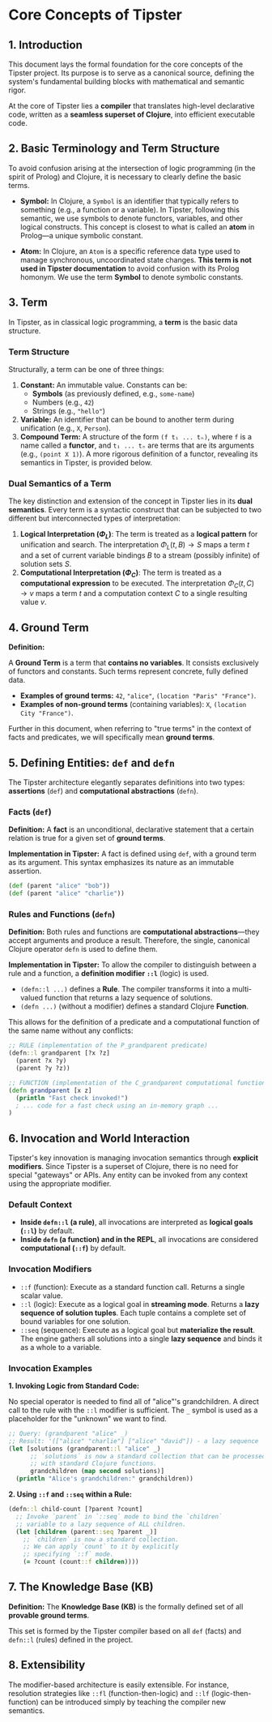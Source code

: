 # Core Concepts of Tipster

## 1. Introduction

This document lays the formal foundation for the core concepts of the Tipster project. Its purpose is to serve as a canonical source, defining the system's fundamental building blocks with mathematical and semantic rigor.

At the core of Tipster lies a **compiler** that translates high-level declarative code, written as a **seamless superset of Clojure**, into efficient executable code.

## 2. Basic Terminology and Term Structure

To avoid confusion arising at the intersection of logic programming (in the spirit of Prolog) and Clojure, it is necessary to clearly define the basic terms.

*   **Symbol:** In Clojure, a `Symbol` is an identifier that typically refers to something (e.g., a function or a variable). In Tipster, following this semantic, we use symbols to denote functors, variables, and other logical constructs. This concept is closest to what is called an **atom** in Prolog—a unique symbolic constant.

*   **Atom:** In Clojure, an `Atom` is a specific reference data type used to manage synchronous, uncoordinated state changes. **This term is not used in Tipster documentation** to avoid confusion with its Prolog homonym. We use the term **Symbol** to denote symbolic constants.

## 3. Term

In Tipster, as in classical logic programming, a **term** is the basic data structure.

### Term Structure

Structurally, a term can be one of three things:

1.  **Constant:** An immutable value. Constants can be:
    *   **Symbols** (as previously defined, e.g., `some-name`)
    *   Numbers (e.g., `42`)
    *   Strings (e.g., `"hello"`)
2.  **Variable:** An identifier that can be bound to another term during unification (e.g., `X`, `Person`).
3.  **Compound Term:** A structure of the form `(f t₁ ... tₙ)`, where `f` is a name called a **functor**, and `t₁ ... tₙ` are terms that are its arguments (e.g., `(point X 1)`). A more rigorous definition of a functor, revealing its semantics in Tipster, is provided below.

### Dual Semantics of a Term

The key distinction and extension of the concept in Tipster lies in its **dual semantics**. Every term is a syntactic construct that can be subjected to two different but interconnected types of interpretation:

1.  **Logical Interpretation ($Φ_L$)**: The term is treated as a **logical pattern** for unification and search. The interpretation $Φ_L(t, B) → S$ maps a term $t$ and a set of current variable bindings $B$ to a stream (possibly infinite) of solution sets $S$.
2.  **Computational Interpretation ($Φ_C$)**: The term is treated as a **computational expression** to be executed. The interpretation $Φ_C(t, C) → v$ maps a term $t$ and a computation context $C$ to a single resulting value $v$.

## 4. Ground Term

**Definition:**

A **Ground Term** is a term that **contains no variables**. It consists exclusively of functors and constants. Such terms represent concrete, fully defined data.

*   **Examples of ground terms:** `42`, `"alice"`, `(location "Paris" "France")`.
*   **Examples of non-ground terms** (containing variables): `X`, `(location City "France")`.

Further in this document, when referring to "true terms" in the context of facts and predicates, we will specifically mean **ground terms**.

## 5. Defining Entities: `def` and `defn`

The Tipster architecture elegantly separates definitions into two types: **assertions** (`def`) and **computational abstractions** (`defn`).

### Facts (`def`)

**Definition:** A **fact** is an unconditional, declarative statement that a certain relation is true for a given set of **ground terms**.

**Implementation in Tipster:** A fact is defined using `def`, with a ground term as its argument. This syntax emphasizes its nature as an immutable assertion.

```clojure
(def (parent "alice" "bob"))
(def (parent "alice" "charlie"))
```

### Rules and Functions (`defn`)

**Definition:** Both rules and functions are **computational abstractions**—they accept arguments and produce a result. Therefore, the single, canonical Clojure operator `defn` is used to define them.

**Implementation in Tipster:** To allow the compiler to distinguish between a rule and a function, a **definition modifier `::l`** (logic) is used.

*   `(defn::l ...)` defines a **Rule**. The compiler transforms it into a multi-valued function that returns a lazy sequence of solutions.
*   `(defn ...)` (without a modifier) defines a standard Clojure **Function**.

This allows for the definition of a predicate and a computational function of the same name without any conflicts:

```clojure
;; RULE (implementation of the P_grandparent predicate)
(defn::l grandparent [?x ?z]
  (parent ?x ?y)
  (parent ?y ?z))

;; FUNCTION (implementation of the C_grandparent computational function)
(defn grandparent [x z]
  (println "Fast check invoked!")
  ; ... code for a fast check using an in-memory graph ...
)
```

## 6. Invocation and World Interaction

Tipster's key innovation is managing invocation semantics through **explicit modifiers**. Since Tipster is a superset of Clojure, there is no need for special "gateways" or APIs. Any entity can be invoked from any context using the appropriate modifier.

### Default Context

*   **Inside `defn::l` (a rule)**, all invocations are interpreted as **logical goals (`::l`)** by default.
*   **Inside `defn` (a function) and in the REPL**, all invocations are considered **computational (`::f`)** by default.

### Invocation Modifiers

*   `::f` (function): Execute as a standard function call. Returns a single scalar value.
*   `::l` (logic): Execute as a logical goal in **streaming mode**. Returns a **lazy sequence of solution tuples**. Each tuple contains a complete set of bound variables for one solution.
*   `::seq` (sequence): Execute as a logical goal but **materialize the result**. The engine gathers all solutions into a single **lazy sequence** and binds it as a whole to a variable.

### Invocation Examples

**1. Invoking Logic from Standard Code:**

No special operator is needed to find all of "alice"'s grandchildren. A direct call to the rule with the `::l` modifier is sufficient. The `_` symbol is used as a placeholder for the "unknown" we want to find.

```clojure
;; Query: (grandparent "alice" _)
;; Result: '(["alice" "charlie"] ["alice" "david"]) - a lazy sequence
(let [solutions (grandparent::l "alice" _)
      ;; `solutions` is now a standard collection that can be processed
      ;; with standard Clojure functions.
      grandchildren (map second solutions)]
  (println "Alice's grandchildren:" grandchildren))
```

**2. Using `::f` and `::seq` within a Rule:**

```clojure
(defn::l child-count [?parent ?count]
  ;; Invoke `parent` in `::seq` mode to bind the `children`
  ;; variable to a lazy sequence of ALL children.
  (let [children (parent::seq ?parent _)]
    ;; `children` is now a standard collection.
    ;; We can apply `count` to it by explicitly
    ;; specifying `::f` mode.
    (= ?count (count::f children))))
```

## 7. The Knowledge Base (KB)

**Definition:** The **Knowledge Base (KB)** is the formally defined set of all **provable ground terms**.

This set is formed by the Tipster compiler based on all `def` (facts) and `defn::l` (rules) defined in the project.

## 8. Extensibility

The modifier-based architecture is easily extensible. For instance, resolution strategies like `::fl` (function-then-logic) and `::lf` (logic-then-function) can be introduced simply by teaching the compiler new semantics. 
